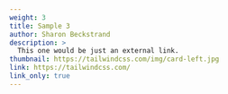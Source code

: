 ```yaml
---
weight: 3
title: Sample 3
author: Sharon Beckstrand
description: >
  This one would be just an external link.
thumbnail: https://tailwindcss.com/img/card-left.jpg
link: https://tailwindcss.com/
link_only: true
---
```

